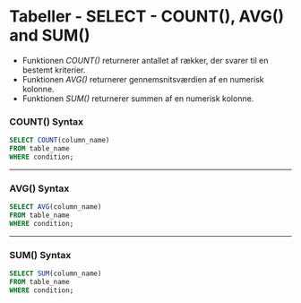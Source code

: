 # Tabeller - SELECT - COUNT(), AVG() and SUM()
- Funktionen *COUNT()* returnerer antallet af rækker, der svarer til en bestemt kriterier.
- Funktionen *AVG()* returnerer gennemsnitsværdien af en numerisk kolonne.
- Funktionen *SUM()* returnerer summen af en numerisk kolonne.

### COUNT() Syntax
```sql
SELECT COUNT(column_name)
FROM table_name
WHERE condition;
```
___
### AVG() Syntax
```sql
SELECT AVG(column_name)
FROM table_name
WHERE condition;
```
___
### SUM() Syntax
```sql
SELECT SUM(column_name)
FROM table_name
WHERE condition;
```